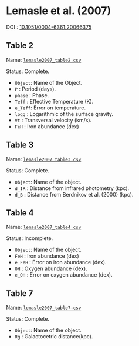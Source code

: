 Lemasle et al. (2007)
=====================

DOI : [10.1051/0004-6361:20066375](http://dx.doi.org/10.1051/0004-6361:20066375)

Table 2
-------

Name: [`lemasle2007_table2.csv`](https://github.com/gabraganca/munged_tables/blob/master/Lemasle2007/lemasle2007_table2.csv)

Status: Complete.

* `Object`: Name of the Object.
* `P`     : Period (days).
* `phase` : Phase.
* `Teff`  : Effective Temperature (K).
* `e_Teff`: Error on temperature.
* `logg`  : Logarithmic of the surface gravity.
* `Vt`    : Transversal velocity (km/s).
* `FeH`   : Iron abundance (dex)

Table 3
-------

Name: [`lemasle2007_table3.csv`](https://github.com/gabraganca/munged_tables/blob/master/Lemasle2007/lemasle2007_table3.csv)

Status: Complete.

* `Object`: Name of the object.
* `d_IR`  : Distance from infrared photometry (kpc).
* `d_B`   : Distance from Berdnikov et al. (2000) (kpc).

Table 4
-------

Name: [`lemasle2007_table4.csv`](https://github.com/gabraganca/munged_tables/blob/master/Lemasle2007/lemasle2007_table4.csv)

Status: Incomplete.

* `Object`: Name of the object.
* `FeH`   : Iron abundance (dex)
* `e_FeH` : Error on iron abundance (dex).
* `OH`    : Oxygen abundance (dex).
* `e_OH`  : Error on oxygen abundance (dex).

Table 7
-------

Name: [`lemasle2007_table7.csv`](https://github.com/gabraganca/munged_tables/blob/master/Lemasle2007/lemasle2007_table7.csv)

Status: Complete.

* `Object`: Name of the object.
* `Rg`    : Galactocetric distance(kpc).
